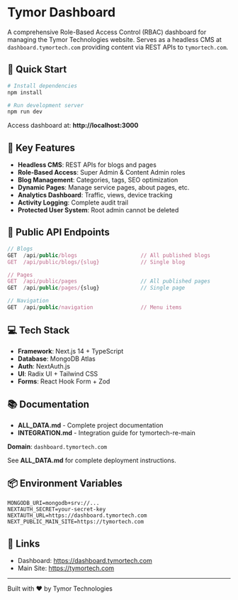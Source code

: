 # Tymor Dashboard

A comprehensive Role-Based Access Control (RBAC) dashboard for managing the Tymor Technologies website. Serves as a headless CMS at `dashboard.tymortech.com` providing content via REST APIs to `tymortech.com`.

## 🚀 Quick Start

```bash
# Install dependencies
npm install

# Run development server
npm run dev
```

Access dashboard at: **http://localhost:3000**


## 🎯 Key Features

- **Headless CMS**: REST APIs for blogs and pages
- **Role-Based Access**: Super Admin & Content Admin roles
- **Blog Management**: Categories, tags, SEO optimization
- **Dynamic Pages**: Manage service pages, about pages, etc.
- **Analytics Dashboard**: Traffic, views, device tracking
- **Activity Logging**: Complete audit trail
- **Protected User System**: Root admin cannot be deleted

## 📡 Public API Endpoints

```javascript
// Blogs
GET  /api/public/blogs                    // All published blogs
GET  /api/public/blogs/{slug}             // Single blog

// Pages  
GET  /api/public/pages                    // All published pages
GET  /api/public/pages/{slug}             // Single page

// Navigation
GET  /api/public/navigation               // Menu items
```

## 💻 Tech Stack

- **Framework**: Next.js 14 + TypeScript
- **Database**: MongoDB Atlas
- **Auth**: NextAuth.js
- **UI**: Radix UI + Tailwind CSS
- **Forms**: React Hook Form + Zod

## 📚 Documentation

- **ALL_DATA.md** - Complete project documentation
- **INTEGRATION.md** - Integration guide for tymortech-re-main


**Domain**: `dashboard.tymortech.com`

See **ALL_DATA.md** for complete deployment instructions.

## 📦 Environment Variables

```env
MONGODB_URI=mongodb+srv://...
NEXTAUTH_SECRET=your-secret-key
NEXTAUTH_URL=https://dashboard.tymortech.com
NEXT_PUBLIC_MAIN_SITE=https://tymortech.com
```

## 🔗 Links

- Dashboard: https://dashboard.tymortech.com
- Main Site: https://tymortech.com

---

Built with ❤️ by Tymor Technologies

